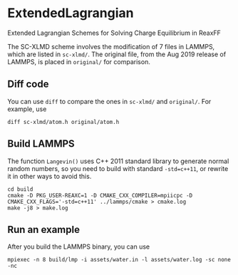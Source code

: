 # ExtendedLagrangian

Extended Lagrangian Schemes for Solving Charge Equilibrium in ReaxFF

The SC-XLMD scheme involves the modification of 7 files in LAMMPS, which are listed in `sc-xlmd/`. The original file, from the Aug 2019 release of LAMMPS, is placed in `original/` for comparison.

## Diff code

You can use `diff` to compare the ones in `sc-xlmd/` and `original/`. For example, use

```
diff sc-xlmd/atom.h original/atom.h
```

## Build LAMMPS

The function `Langevin()` uses C++ 2011 standard library to generate normal random numbers, so you need to build with standard `-std=c++11`, or rewrite it in other ways to avoid this.

```
cd build
cmake -D PKG_USER-REAXC=1 -D CMAKE_CXX_COMPILER=mpiicpc -D CMAKE_CXX_FLAGS='-std=c++11' ../lammps/cmake > cmake.log
make -j8 > make.log
```

## Run an example

After you build the LAMMPS binary, you can use

```
mpiexec -n 8 build/lmp -i assets/water.in -l assets/water.log -sc none -nc
```
